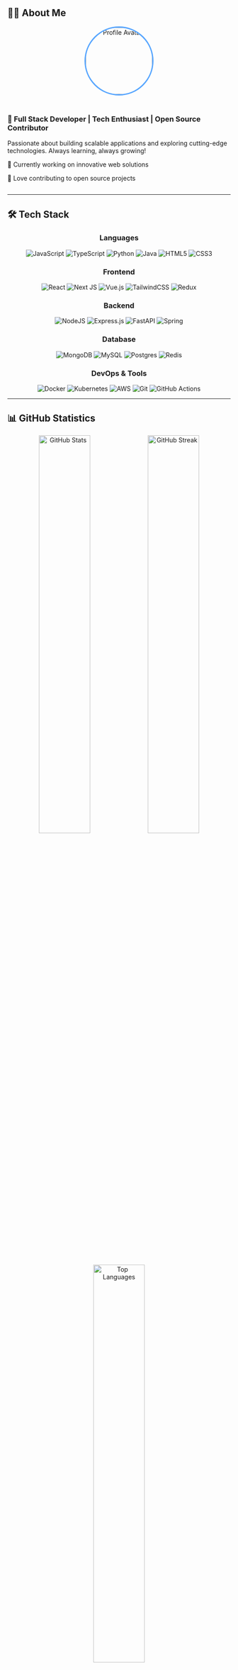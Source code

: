 ## 👨‍💻 About Me

<div align="center">
  <div style="display: flex; align-items: center; justify-content: center; gap: 20px; flex-wrap: wrap;">
    <img src="https://avatars.githubusercontent.com/u/YOUR_USER_ID?v=4" alt="Profile Avatar" width="150" style="border-radius: 50%; border: 3px solid #58a6ff;" />
    <div style="text-align: left; max-width: 600px;">
      <h3>🚀 Full Stack Developer | Tech Enthusiast | Open Source Contributor</h3>
      <p>Passionate about building scalable applications and exploring cutting-edge technologies. Always learning, always growing!</p>
      <p>💼 Currently working on innovative web solutions</p>
      <p>🌟 Love contributing to open source projects</p>
    </div>
  </div>
</div>

---

## 🛠️ Tech Stack

<div align="center">

### Languages
![JavaScript](https://img.shields.io/badge/javascript-%23323330.svg?style=for-the-badge&logo=javascript&logoColor=%23F7DF1E)
![TypeScript](https://img.shields.io/badge/typescript-%23007ACC.svg?style=for-the-badge&logo=typescript&logoColor=white)
![Python](https://img.shields.io/badge/python-3670A0?style=for-the-badge&logo=python&logoColor=ffdd54)
![Java](https://img.shields.io/badge/java-%23ED8B00.svg?style=for-the-badge&logo=openjdk&logoColor=white)
![HTML5](https://img.shields.io/badge/html5-%23E34F26.svg?style=for-the-badge&logo=html5&logoColor=white)
![CSS3](https://img.shields.io/badge/css3-%231572B6.svg?style=for-the-badge&logo=css3&logoColor=white)

### Frontend
![React](https://img.shields.io/badge/react-%2320232a.svg?style=for-the-badge&logo=react&logoColor=%2361DAFB)
![Next JS](https://img.shields.io/badge/Next-black?style=for-the-badge&logo=next.js&logoColor=white)
![Vue.js](https://img.shields.io/badge/vuejs-%2335495e.svg?style=for-the-badge&logo=vuedotjs&logoColor=%234FC08D)
![TailwindCSS](https://img.shields.io/badge/tailwindcss-%2338B2AC.svg?style=for-the-badge&logo=tailwind-css&logoColor=white)
![Redux](https://img.shields.io/badge/redux-%23593d88.svg?style=for-the-badge&logo=redux&logoColor=white)

### Backend
![NodeJS](https://img.shields.io/badge/node.js-6DA55F?style=for-the-badge&logo=node.js&logoColor=white)
![Express.js](https://img.shields.io/badge/express.js-%23404d59.svg?style=for-the-badge&logo=express&logoColor=%2361DAFB)
![FastAPI](https://img.shields.io/badge/FastAPI-005571?style=for-the-badge&logo=fastapi)
![Spring](https://img.shields.io/badge/spring-%236DB33F.svg?style=for-the-badge&logo=spring&logoColor=white)

### Database
![MongoDB](https://img.shields.io/badge/MongoDB-%234ea94b.svg?style=for-the-badge&logo=mongodb&logoColor=white)
![MySQL](https://img.shields.io/badge/mysql-4479A1.svg?style=for-the-badge&logo=mysql&logoColor=white)
![Postgres](https://img.shields.io/badge/postgres-%23316192.svg?style=for-the-badge&logo=postgresql&logoColor=white)
![Redis](https://img.shields.io/badge/redis-%23DD0031.svg?style=for-the-badge&logo=redis&logoColor=white)

### DevOps & Tools
![Docker](https://img.shields.io/badge/docker-%230db7ed.svg?style=for-the-badge&logo=docker&logoColor=white)
![Kubernetes](https://img.shields.io/badge/kubernetes-%23326ce5.svg?style=for-the-badge&logo=kubernetes&logoColor=white)
![AWS](https://img.shields.io/badge/AWS-%23FF9900.svg?style=for-the-badge&logo=amazon-aws&logoColor=white)
![Git](https://img.shields.io/badge/git-%23F05033.svg?style=for-the-badge&logo=git&logoColor=white)
![GitHub Actions](https://img.shields.io/badge/github%20actions-%232671E5.svg?style=for-the-badge&logo=githubactions&logoColor=white)

</div>

---

## 📊 GitHub Statistics

<div align="center">
  <img src="https://github-readme-stats.vercel.app/api?username=VishalRaut2106&show_icons=true&theme=tokyonight&hide_border=true&include_all_commits=true&count_private=true" alt="GitHub Stats" width="48%" />
  <img src="https://github-readme-streak-stats.herokuapp.com/?user=VishalRaut2106&theme=tokyonight&hide_border=true" alt="GitHub Streak" width="48%" />
</div>

<div align="center">
  <img src="https://github-readme-stats.vercel.app/api/top-langs/?username=VishalRaut2106&theme=tokyonight&hide_border=true&include_all_commits=true&count_private=true&layout=compact" alt="Top Languages" width="48%" />
</div>

---

## 🐍 Contribution Snake

<div align="center">
  <picture>
    <source media="(prefers-color-scheme: dark)" srcset="https://raw.githubusercontent.com/VishalRaut2106/VishalRaut2106/output/github-contribution-grid-snake-dark.svg">
    <source media="(prefers-color-scheme: light)" srcset="https://raw.githubusercontent.com/VishalRaut2106/VishalRaut2106/output/github-contribution-grid-snake.svg">
    <img alt="github contribution grid snake animation" src="https://raw.githubusercontent.com/VishalRaut2106/VishalRaut2106/output/github-contribution-grid-snake.svg">
  </picture>
</div>

---

## 📈 Activity Graph

<div align="center">
  <img src="https://github-readme-activity-graph.vercel.app/graph?username=VishalRaut2106&theme=tokyo-night&hide_border=true&area=true&radius=12&custom_title=Vishal's%20Contribution%20Journey" alt="Activity Graph" width="100%">
</div>

---

## 🎯 Current Focus

<div align="center">

| 🎓 Learning | 🔨 Building | 🌱 Growing |
|-------------|-------------|------------|
| System Design | Full Stack Apps | Open Source Contributions |
| Cloud Architecture | Modern Web Solutions | Technical Leadership |
| DevOps Practices | Performance Optimization | Community Engagement |

</div>

---

## 🌐 Let's Connect & Collaborate

<div align="center">

### 💌 Reach Out To Me

[![LinkedIn](https://img.shields.io/badge/LinkedIn-%230077B5.svg?style=for-the-badge&logo=linkedin&logoColor=white)](https://linkedin.com/in/vishal-raut)
[![Twitter](https://img.shields.io/badge/Twitter-%231DA1F2.svg?style=for-the-badge&logo=Twitter&logoColor=white)](https://twitter.com/vishalraut)
[![Gmail](https://img.shields.io/badge/Gmail-D14836?style=for-the-badge&logo=gmail&logoColor=white)](mailto:vishalraut.contact@gmail.com)
[![Portfolio](https://img.shields.io/badge/Portfolio-%23000000.svg?style=for-the-badge&logo=firefox&logoColor=#FF7139)](https://vishalraut.dev)
[![WhatsApp](https://img.shields.io/badge/WhatsApp-25D366?style=for-the-badge&logo=whatsapp&logoColor=white)](https://wa.me/919890584055)

### 📧 Email Me
```
vishalraut.contact@gmail.com
```

### 💝 Support My Work

[![Buy Me A Coffee](https://img.shields.io/badge/Buy%20Me%20A%20Coffee-FFDD00?style=for-the-badge&logo=buy-me-a-coffee&logoColor=black)](https://www.buymeacoffee.com/vishalraut)

If you find my projects helpful, consider:
- ⭐ Starring my repositories
- 🍴 Forking interesting projects
- 🐛 Reporting bugs or suggesting features
- 🤝 Collaborating on exciting projects
- ☕ Buying me a coffee to fuel more coding!

</div>

---

## 💭 Daily Inspiration

<div align="center">
  
  
### 🎯 Today's Mantra
  
  
> **"The best error message is the one that never shows up."**
  
> 
  
> *— Thomas Fuchs*
  
  <img src="https://quotes-github-readme.vercel.app/api?type=horizontal&theme=tokyonight" alt="Random Dev Quote">
  
</div>

---

## 🏆 Achievements & Recognition

<div align="center">

### 🎖️ GitHub Trophies
<img src="https://github-profile-trophy.vercel.app/?username=VishalRaut2106&theme=tokyonight&no-frame=true&no-bg=false&margin-w=4" alt="GitHub Trophies">

### 📊 Profile Analytics

![Profile Views](https://komarev.com/ghpvc/?username=VishalRaut2106&label=Profile%20Views&color=0e75b6&style=flat)
[![GitHub followers](https://img.shields.io/github/followers/VishalRaut2106?label=Followers&style=social)](https://github.com/VishalRaut2106?tab=followers)

</div>

---

<div align="center">
  
### 💙 Thanks for visiting! Let's build something amazing together! 🚀
  
</div>
